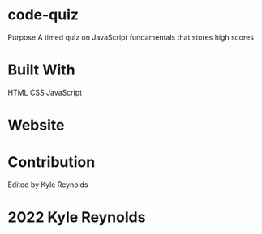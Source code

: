 # code-quiz
Purpose
A timed quiz on JavaScript fundamentals that stores high scores

# Built With
HTML
CSS
JavaScript

# Website


# Contribution
Edited by Kyle Reynolds

# 2022 Kyle Reynolds
